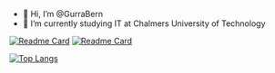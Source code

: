 - 👋 Hi, I’m @GurraBern
- 🌱 I’m currently studying IT at Chalmers University of Technology


[![Readme Card](https://github-readme-stats.vercel.app/api/pin/?username=GurraBern&repo=NutritionApp)](https://github.com/GurraBern/NutritionApp)
[![Readme Card](https://github-readme-stats.vercel.app/api/pin/?username=GurraBern&repo=NutritionApi)](https://github.com/GurraBern/NutritionApi)

[![Top Langs](https://github-readme-stats.vercel.app/api/top-langs/?username=GurraBern&size_weight=0.2&count_weight=1.9 )](https://github.com/GurraBern/github-readme-stats)
